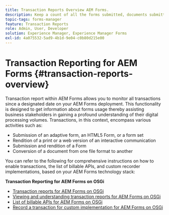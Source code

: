 ```yaml
---
title: Transaction Reports Overview AEM Forms.
description: Keep a count of all the forms submitted, documents submitted, interactive communication rendered, Documents converted to one format to another, and more.
topic-tags: forms-manager
feature: Transaction Reports
role: Admin, User, Developer
solution: Experience Manager, Experience Manager Forms
exl-id: 4a075532-5ad9-4b1d-9e04-c0b80d215e00
---
```

# Transaction Reporting for AEM Forms {#transaction-reports-overview}

Transaction report within AEM Forms allows you to monitor all transactions since a designated date on your AEM Forms deployment. This functionality is designed to get information about forms usage thereby assisting business stakeholders in gaining a profound understanding of their digital processing volumes. Transactions, in this context, encompass various activities such as:

* Submission of an adaptive form, an HTML5 Form, or a form set
* Rendition of a print or a web version of an interactive communication
* Submission and rendition of a Form
* Conversion of a document from one file format to another

You can refer to the following for comprehensive instructions on how to enable transactions, the list of billable APIs, and custom recorder implementations, based on your AEM Forms technology stack:

<!--

**Transaction Reporting for AEM Forms on JEE**

* [Enabling and viewing transaction report for AEM Forms on JEE](/help/forms/using/transaction-report-overview-jee.md)
* [List of billable APIs for AEM Forms on JEE](/help/forms/using/transaction-reports-billable-apis-jee.md)
* [Record a transaction for custom component APIs](/help/forms/using/record-transaction-custom-component-jee.md)

-->

**Transaction Reporting for AEM Forms on OSGi**

* [Transaction reports for AEM Forms on OSGi](/help/forms/using/transaction-reports-overview.md)
* [Viewing and understanding transaction reports for AEM Forms on OSGi](/help/forms/using/viewing-and-understanding-transaction-reports.md)
* [List of billable APIs for AEM Forms on OSGi](/help/forms/using/transaction-reports-billable-apis.md)
* [Record a transaction for custom implementation for AEM Forms on OSGi](/help/forms/using/record-transaction-custom-implementation.md)
